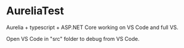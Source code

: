 # AureliaTest
Aurelia + typescript + ASP.NET Core working on VS Code and full VS.

Open VS Code in "src" folder to debug from VS Code.